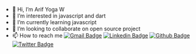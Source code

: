 - 👋 Hi, I’m Arif Yoga W
- 👀 I’m interested in javascript and dart
- 🌱 I’m currently learning javascript
- 💞️ I’m looking to collaborate on open source project
- 📫 How to reach me [![Gmail Badge](https://img.shields.io/badge/-arifyoga987@gmail.com-c14438?style=flat&logo=Gmail&logoColor=white&link=mailto:arifyoga987@gmail.com)](mailto:arifyoga987@gmail.com) 
[![Linkedin Badge](https://img.shields.io/badge/-arifyogaw-0072b1?style=flat&logo=Linkedin&logoColor=white&link=https://www.linkedin.com/in/arifyogaw/)](https://www.linkedin.com/in/arifyogaw/) 
[![Github Badge](https://img.shields.io/badge/-yogga-grey?style=flat&logo=github&logoColor=white&link=https://github.com/yogga/)](https://www.github.com/yogga/) [![Twitter Badge](https://img.shields.io/badge/-ar_yoga7-00acee?style=flat&logo=twitter&logoColor=white&link=https://twitter.com/ar_yoga7/)](https://www.twitter.com/ar_yoga7/) <p align='left'>

<!---
arifyogaw/arifyogaw is a ✨ special ✨ repository because its `README.md` (this file) appears on your GitHub profile.
You can click the Preview link to take a look at your changes.
--->
